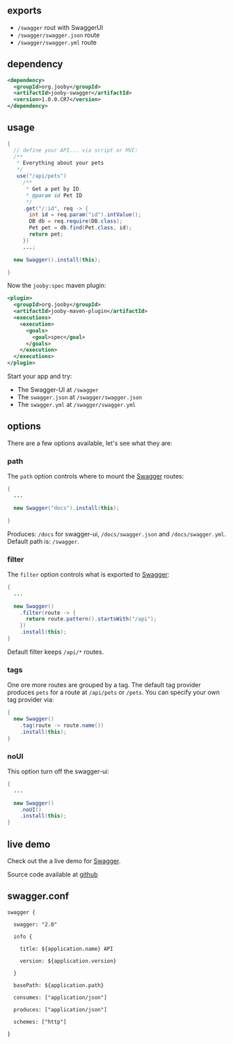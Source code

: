 ## exports

* ```/swagger``` rout with SwaggerUI
* ```/swagger/swagger.json``` route
* ```/swagger/swagger.yml``` route

## dependency

```xml
<dependency>
  <groupId>org.jooby</groupId>
  <artifactId>jooby-swagger</artifactId>
  <version>1.0.0.CR7</version>
</dependency>
```

## usage

```java
{
  // define your API... via script or MVC:
  /**
   * Everything about your pets
   */
   use("/api/pets")
     /**
      * Get a pet by ID.
      * @param id Pet ID
      */
     .get("/:id", req -> {
       int id = req.param("id").intValue();
       DB db = req.require(DB.class);
       Pet pet = db.find(Pet.class, id);
       return pet;
     })
     ...;

  new Swagger().install(this);

}
```

Now the ```jooby:spec``` maven plugin:

```xml
<plugin>
  <groupId>org.jooby</groupId>
  <artifactId>jooby-maven-plugin</artifactId>
  <executions>
    <execution>
      <goals>
        <goal>spec</goal>
      </goals>
    </execution>
  </executions>
</plugin>
```

Start your app and try:

* The Swagger-UI at ```/swagger```
* The ```swagger.json``` at ```/swagger/swagger.json```
* The ```swagger.yml``` at ```/swagger/swagger.yml```

## options

There are a few options available, let's see what they are:

### path

The ```path``` option controls where to mount the [Swagger](http://swagger.io) routes:

```java
{
  ...

  new Swagger("docs").install(this);

}
```

Produces: ```/docs``` for swagger-ui, ```/docs/swagger.json``` and ```/docs/swagger.yml```. Default path is: ```/swagger```.

### filter

The ```filter``` option controls what is exported to [Swagger](http://swagger.io):

```java
{
  ...

  new Swagger()
    .filter(route -> {
      return route.pattern().startsWith("/api");
    })
    .install(this);
}
```

Default filter keeps ```/api/*``` routes.

### tags

One ore more routes are grouped by a tag. The default tag provider produces ```pets``` for a route at ```/api/pets``` or ```/pets```. You can specify your own tag provider via:

```java
{
  new Swagger()
    .tag(route -> route.name())
    .install(this);
}
```

### noUI

This option turn off the swagger-ui:

```java
{
  ...

  new Swagger()
    .noUI()
    .install(this);
}
```

## live demo

Check out the a live demo for [Swagger](https://jooby-spec.herokuapp.com/swagger).

Source code available at [github](https://github.com/jooby-guides/route-spec)

## swagger.conf

```properties
swagger {

  swagger: "2.0"

  info {

    title: ${application.name} API

    version: ${application.version}

  }

  basePath: ${application.path}

  consumes: ["application/json"]

  produces: ["application/json"]

  schemes: ["http"]

}
```
